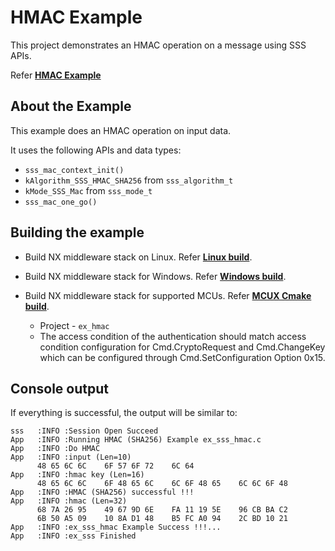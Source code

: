 # HMAC Example

This project demonstrates an HMAC operation on a message using SSS APIs.

Refer [**HMAC Example**](./ex_sss_hmac.c)

## About the Example

This example does an HMAC operation on input data.

It uses the following APIs and data types:

  - `sss_mac_context_init()`
  - `kAlgorithm_SSS_HMAC_SHA256` from `sss_algorithm_t`
  - `kMode_SSS_Mac` from `sss_mode_t`
  - `sss_mac_one_go()`

## Building the example

- Build NX middleware stack on Linux. Refer [**Linux build**](../../../doc/linux/readme.md).

- Build NX middleware stack for Windows. Refer [**Windows build**](../../../doc/windows/readme.md).

- Build NX middleware stack for supported MCUs. Refer [**MCUX Cmake build**](../../../doc/mcu_cmake/readme.md).

  - Project - `ex_hmac`
  - The access condition of the authentication should match access condition configuration for Cmd.CryptoRequest and Cmd.ChangeKey which can be configured through Cmd.SetConfiguration Option 0x15.

## Console output

If everything is successful, the output will be similar to:

```
sss   :INFO :Session Open Succeed
App   :INFO :Running HMAC (SHA256) Example ex_sss_hmac.c
App   :INFO :Do HMAC
App   :INFO :input (Len=10)
      48 65 6C 6C    6F 57 6F 72    6C 64
App   :INFO :hmac key (Len=16)
      48 65 6C 6C    6F 48 65 6C    6C 6F 48 65    6C 6C 6F 48
App   :INFO :HMAC (SHA256) successful !!!
App   :INFO :hmac (Len=32)
      68 7A 26 95    49 67 9D 6E    FA 11 19 5E    96 CB BA C2
      6B 50 A5 09    10 8A D1 48    B5 FC A0 94    2C BD 10 21
App   :INFO :ex_sss_hmac Example Success !!!...
App   :INFO :ex_sss Finished
```
